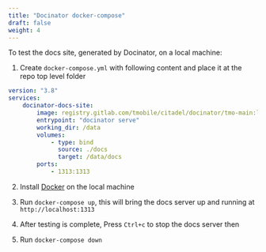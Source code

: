 ```yaml
---
title: "Docinator docker-compose"
draft: false
weight: 4
---
```


To test the docs site, generated by Docinator, on a local machine:

1. Create `docker-compose.yml` with following content and place it at the repo top level folder

```yaml 
version: "3.8"
services:
    docinator-docs-site:
        image: registry.gitlab.com/tmobile/citadel/docinator/tmo-main:latest
        entrypoint: "docinator serve"
        working_dir: /data
        volumes:
            - type: bind
              source: ./docs
              target: /data/docs
        ports:
            - 1313:1313
```

2. Install [Docker](https://docs.docker.com/get-docker/) on the local machine

3. Run `docker-compose up`, this will bring the docs server up and running at `http://localhost:1313`

4. After testing is complete, Press `Ctrl+c` to stop the docs server then

5. Run `docker-compose down`
